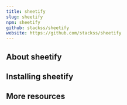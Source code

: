 ```yaml
---
title: sheetify
slug: sheetify
npm: sheetify
github: stackss/sheetify
website: https://github.com/stackss/sheetify
---
```


## About sheetify

## Installing sheetify

## More resources

